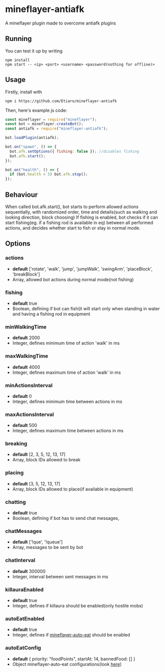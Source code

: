 # mineflayer-antiafk

A mineflayer plugin made to overcome antiafk plugins

## Running

You can test it up by writing

```
npm install
npm start -- <ip> <port> <username> <password(nothing for offline)>
```

## Usage

Firstly, install with

```
npm i https://github.com/Etiaro/mineflayer-antiafk

```

Then, here's example js code:

```js
const mineflayer = require("mineflayer");
const bot = mineflayer.createBot();
const antiafk = require("mineflayer-antiafk");

bot.loadPlugin(antiafk);

bot.on("spawn", () => {
  bot.afk.setOptions({ fishing: false }); //disables fishing
  bot.afk.start();
});

bot.on("health", () => {
  if (bot.health < 5) bot.afk.stop();
});
```

## Behaviour

When called bot.afk.start(), bot starts to perform allowed actions sequentially, with randomized order, time and details(such as walking and looking direction, block choosing)
If fishing is enabled, bot checks if it can start fishing(eg. if a fishing rod is available in eq) between all performed actions, and decides whether start to fish or stay in normal mode.

## Options

### actions

- **default** ['rotate', 'walk', 'jump', 'jumpWalk', 'swingArm', 'placeBlock', 'breakBlock']
- Array, allowed bot actions during normal mode(not fishing)

### fishing

- **default** true
- Boolean, defining if bot can fish(it will start only when standing in water and having a fishing rod in equipment

### minWalkingTime

- **default** 2000
- Integer, defines minimum time of action 'walk' in ms

### maxWalkingTime

- **default** 4000
- Integer, defines maximum time of action 'walk' in ms

### minActionsInterval

- **default** 0
- Integer, defines minimum time between actions in ms

### maxActionsInterval

- **default** 500
- Integer, defines maximum time between actions in ms

### breaking

- **default** [2, 3, 5, 12, 13, 17]
- Array, block IDs allowed to break

### placing

- **default** [3, 5, 12, 13, 17]
- Array, block IDs allowed to place(if available in equipment)

### chatting

- **default** true
- Boolean, defining if bot has to send chat messages,

### chatMessages

- **default** ['!que', '!queue']
- Array, messages to be sent by bot

### chatInterval

- **default** 300000
- Integer, interval between sent messages in ms

### killauraEnabled

- **default** true
- Integer, defines if killaura should be enabled(only hostile mobs)

### autoEatEnabled

- **default** true
- Integer, defines if [mineflayer-auto-eat](https://github.com/LINKdiscordd/mineflayer-auto-eat) should be enabled

### autoEatConfig

- **default** { priority: "foodPoints", startAt: 14, bannedFood: [] }
- Object mineflayer-auto-eat configurations(look [here](https://github.com/LINKdiscordd/mineflayer-auto-eat#botautoeatoptions))
